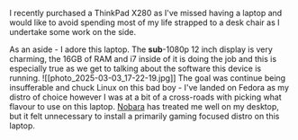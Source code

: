 I recently purchased a ThinkPad X280 as I've missed having a laptop and would like to avoid spending most of my life strapped to a desk chair as I undertake some work on the side.

As an aside - I adore this laptop. The **sub**-1080p 12 inch display is very charming, the 16GB of RAM and i7 inside of it is doing the job and this is especially true as we get to talking about the software this device is running.
![[photo_2025-03-03_17-22-19.jpg]]
The goal was continue being insufferable and chuck Linux on this bad boy - I've landed on Fedora as my distro of choice however I was at a bit of a cross-roads with picking what flavour to use on this laptop. 
[Nobara](https://nobaraproject.org/) has treated me well on my desktop, but it felt unnecessary to install a primarily gaming focused distro on this laptop.